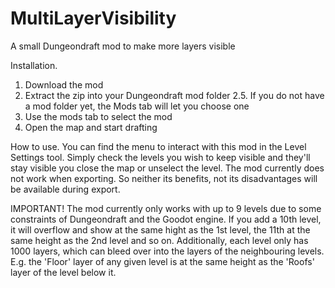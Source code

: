 # MultiLayerVisibility
A small Dungeondraft mod to make more layers visible

Installation.
1. Download the mod
2. Extract the zip into your Dungeondraft mod folder
2.5. If you do not have a mod folder yet, the Mods tab will let you choose one
3. Use the mods tab to select the mod
4. Open the map and start drafting

How to use.
You can find the menu to interact with this mod in the Level Settings tool.
Simply check the levels you wish to keep visible and they'll stay visible you close the map or unselect the level.
The mod currently does not work when exporting. So neither its benefits, not its disadvantages will be available during export.

IMPORTANT!
The mod currently only works with up to 9 levels due to some constraints of Dungeondraft and the Goodot engine.
If you add a 10th level, it will overflow and show at the same hight as the 1st level, the 11th at the same height as the 2nd level and so on.
Additionally, each level only has 1000 layers, which can bleed over into the layers of the neighbouring levels.
E.g. the 'Floor' layer of any given level is at the same height as the 'Roofs' layer of the level below it.